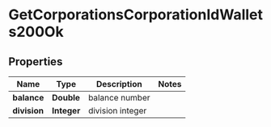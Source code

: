 
# GetCorporationsCorporationIdWallets200Ok

## Properties
Name | Type | Description | Notes
------------ | ------------- | ------------- | -------------
**balance** | **Double** | balance number | 
**division** | **Integer** | division integer | 



